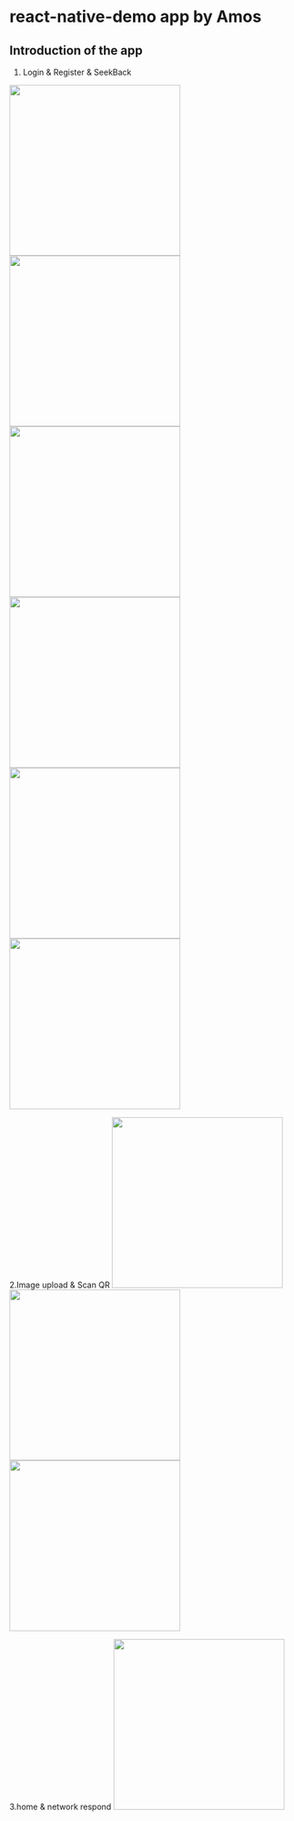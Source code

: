 # react-native-demo app by Amos




## Introduction of the app
1. Login & Register & SeekBack
<img src="https://github.com/lmx99/react-native-demo/blob/master/react-native-demo-images/9EDFD8EF-C06D-409B-8480-955430E5CB18.png?raw=true" width="300">
<img src="https://github.com/lmx99/react-native-demo/blob/master/react-native-demo-images/B920AACF-258E-4E87-B850-219DFE05C097.png?raw=true" width="300">
<img src="https://github.com/lmx99/react-native-demo/blob/master/react-native-demo-images/CB000873-B4C2-46A5-8D92-3C73D6C1AE58.png?raw=ture" width="300">


<img src="https://github.com/lmx99/react-native-demo/blob/master/react-native-demo-images/99151088-4877-41A0-BA33-3EFC6432A66B.png?raw=true" width="300">
<img src="https://github.com/lmx99/react-native-demo/blob/master/react-native-demo-images/B36B6376-451F-4C02-A9E7-E832A07F416F.png?raw=true" width="300">
<img src="https://github.com/lmx99/react-native-demo/blob/master/react-native-demo-images/86A72C4F-B009-4A46-BD0F-0CF44EF6282D.png?raw=true" width="300">

2.Image upload & Scan QR
<img src="https://github.com/lmx99/react-native-demo/blob/master/react-native-demo-images/2ED12A5D-BA32-4439-8B1A-172BC4F53F07.png?raw=true" width="300">
<img src="https://github.com/lmx99/react-native-demo/blob/master/react-native-demo-images/EF8AEB5B-8995-4DE7-897F-2362B7FC08BA.png?raw=true" width="300">
<img src="https://github.com/lmx99/react-native-demo/blob/master/react-native-demo-images/E44CB3F0-4E25-45F8-9BF3-8BEC27A81312.png?raw=true" width="300">

3.home & network respond
<img src="https://github.com/lmx99/react-native-demo/blob/master/react-native-demo-images/B5D26DDD-E08B-4C78-B9AE-38C6944B3498.png?raw=true" width="300">